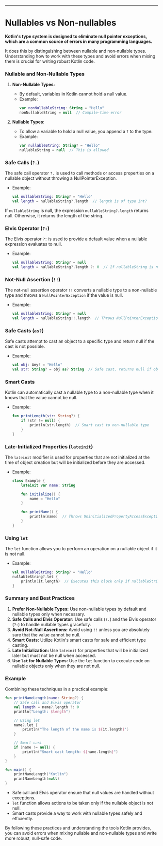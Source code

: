 ---------------------------------------------------------------
# Nullables vs Non-nullables

**Kotlin's type system is designed to eliminate null pointer exceptions, which are a common source of errors in many programming languages.** 

It does this by distinguishing between nullable and non-nullable types. Understanding how to work with these types and avoid errors when mixing them is crucial for writing robust Kotlin code.

### Nullable and Non-Nullable Types

1. **Non-Nullable Types:**
   - By default, variables in Kotlin cannot hold a null value.
   - Example:
     ```kotlin
     var nonNullableString: String = "Hello"
     nonNullableString = null  // Compile-time error
     ```

2. **Nullable Types:**
   - To allow a variable to hold a null value, you append a `?` to the type.
   - Example:
     ```kotlin
     var nullableString: String? = "Hello"
     nullableString = null  // This is allowed
     ```

### Safe Calls (`?.`)

The safe call operator `?.` is used to call methods or access properties on a nullable object without throwing a NullPointerException.

- Example:
  ```kotlin
  val nullableString: String? = "Hello"
  val length = nullableString?.length  // length is of type Int?
  ```

If `nullableString` is null, the expression `nullableString?.length` returns null. Otherwise, it returns the length of the string.

### Elvis Operator (`?:`)

The Elvis operator `?:` is used to provide a default value when a nullable expression evaluates to null.

- Example:
  ```kotlin
  val nullableString: String? = null
  val length = nullableString?.length ?: 0  // If nullableString is null, length will be 0
  ```

### Not-Null Assertion (`!!`)

The not-null assertion operator `!!` converts a nullable type to a non-nullable type and throws a `NullPointerException` if the value is null.

- Example:
  ```kotlin
  val nullableString: String? = null
  val length = nullableString!!.length  // Throws NullPointerException if nullableString is null
  ```

### Safe Casts (`as?`)

Safe casts attempt to cast an object to a specific type and return null if the cast is not possible.

- Example:
  ```kotlin
  val obj: Any? = "Hello"
  val str: String? = obj as? String  // Safe cast, returns null if obj is not a String
  ```

### Smart Casts

Kotlin can automatically cast a nullable type to a non-nullable type when it knows that the value cannot be null.

- Example:
  ```kotlin
  fun printLength(str: String?) {
      if (str != null) {
          println(str.length)  // Smart cast to non-nullable type
      }
  }
  ```

### Late-Initialized Properties (`lateinit`)

The `lateinit` modifier is used for properties that are not initialized at the time of object creation but will be initialized before they are accessed.

- Example:
  ```kotlin
  class Example {
      lateinit var name: String

      fun initialize() {
          name = "Hello"
      }

      fun printName() {
          println(name)  // Throws UninitializedPropertyAccessException if not initialized
      }
  }
  ```

### Using `let`

The `let` function allows you to perform an operation on a nullable object if it is not null.

- Example:
  ```kotlin
  val nullableString: String? = "Hello"
  nullableString?.let {
      println(it.length)  // Executes this block only if nullableString is not null
  }
  ```

### Summary and Best Practices

1. **Prefer Non-Nullable Types:** Use non-nullable types by default and nullable types only when necessary.
2. **Safe Calls and Elvis Operator:** Use safe calls (`?.`) and the Elvis operator (`?:`) to handle nullable types gracefully.
3. **Avoid Not-Null Assertions:** Avoid using `!!` unless you are absolutely sure that the value cannot be null.
4. **Smart Casts:** Utilize Kotlin's smart casts for safe and efficient type casting.
5. **Late Initialization:** Use `lateinit` for properties that will be initialized later but must not be null when accessed.
6. **Use `let` for Nullable Types:** Use the `let` function to execute code on nullable objects only when they are not null.

### Example

Combining these techniques in a practical example:

```kotlin
fun printNameLength(name: String?) {
    // Safe call and Elvis operator
    val length = name?.length ?: 0
    println("Length: $length")

    // Using let
    name?.let {
        println("The length of the name is ${it.length}")
    }

    // Smart cast
    if (name != null) {
        println("Smart cast length: ${name.length}")
    }
}

fun main() {
    printNameLength("Kotlin")
    printNameLength(null)
}
```

- Safe call and Elvis operator ensure that null values are handled without exceptions.
- `let` function allows actions to be taken only if the nullable object is not null.
- Smart casts provide a way to work with nullable types safely and efficiently.

By following these practices and understanding the tools Kotlin provides, you can avoid errors when mixing nullable and non-nullable types and write more robust, null-safe code.
